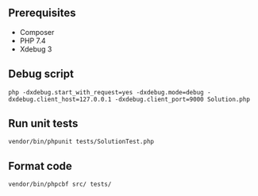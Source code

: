 ## Prerequisites
* Composer
* PHP 7.4
* Xdebug 3

## Debug script
`php -dxdebug.start_with_request=yes -dxdebug.mode=debug -dxdebug.client_host=127.0.0.1 -dxdebug.client_port=9000 Solution.php`

## Run unit tests
`vendor/bin/phpunit tests/SolutionTest.php`

## Format code
`vendor/bin/phpcbf src/ tests/`
